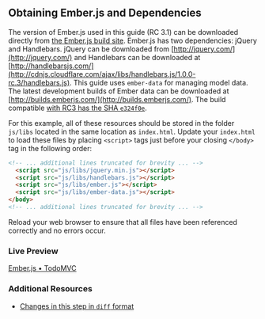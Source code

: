 ## Obtaining Ember.js and Dependencies

The version of Ember.js used in this guide (RC 3.1) can be downloaded directly from [the Ember.js build site](http://builds.emberjs.com.s3.amazonaws.com/ember-1.0.0-rc.3.1.js).  Ember.js has two dependencies: jQuery and Handlebars. jQuery can be downloaded from [http://jquery.com/](http://jquery.com/) and Handlebars can be downloaded at [http://handlebarsjs.com/](http://cdnjs.cloudflare.com/ajax/libs/handlebars.js/1.0.0-rc.3/handlebars.js). This guide uses `ember-data` for managing model data. The latest development builds of Ember data can be downloaded at [http://builds.emberjs.com/](http://builds.emberjs.com/). The build compatible [with RC3 has the SHA `e324f0e`](http://builds.emberjs.com.s3.amazonaws.com/ember-data-e324f0e582fe180bb577f648b1b7247958db21d9.js).

For this example, all of these resources should be stored in the folder `js/libs` located in the same location as `index.html`. Update your `index.html` to load these files by placing `<script>` tags just before your closing `</body>` tag in the following order:

```html
<!-- ... additional lines truncated for brevity ... -->
  <script src="js/libs/jquery.min.js"></script>
  <script src="js/libs/handlebars.js"></script>
  <script src="js/libs/ember.js"></script>
  <script src="js/libs/ember-data.js"></script>
</body>
<!-- ... additional lines truncated for brevity ... -->
```

Reload your web browser to ensure that all files have been referenced correctly and no errors occur.

### Live Preview
<a class="jsbin-embed" href="http://jsbin.com/ijefig/2/embed?live">Ember.js • TodoMVC</a><script src="http://static.jsbin.com/js/embed.js"></script>
 
### Additional Resources

  * [Changes in this step in `diff` format](https://github.com/emberjs/quickstart-code-sample/commit/0880d6e21b83d916a02fd17163f58686a37b5b2c)

